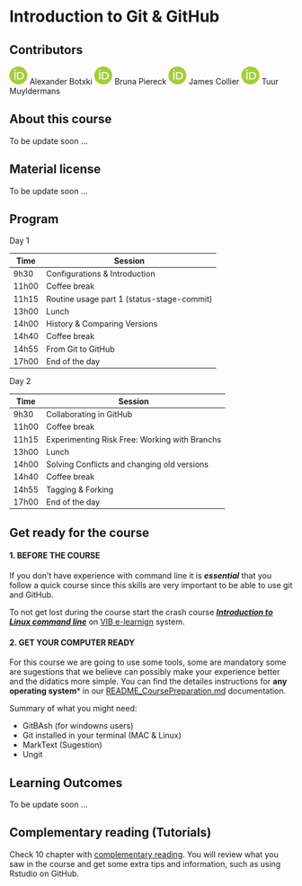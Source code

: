# Introduction to Git & GitHub

## Contributors

[![ORCID](https://raw.githubusercontent.com/vibbits/rdm-introductory-course/main/images/logos/32px-ORCID_iD.svg.png)](https://orcid.org/0000-0001-6691-4233) Alexander Botxki
[![ORCID](https://raw.githubusercontent.com/vibbits/rdm-introductory-course/main/images/logos/32px-ORCID_iD.svg.png)](https://orcid.org/0000-0001-5958-0669) Bruna Piereck
[![ORCID](https://raw.githubusercontent.com/vibbits/rdm-introductory-course/main/images/logos/32px-ORCID_iD.svg.png)](https://orcid.org/0000-0002-0020-421X) James Collier
[![ORCID](https://raw.githubusercontent.com/vibbits/rdm-introductory-course/main/images/logos/32px-ORCID_iD.svg.png)](https://orcid.org/0000-0002-3926-7293) Tuur Muyldermans

## About this course

To be update soon ...

## Material license
To be update soon ...

## Program

Day 1

| Time  | Session                                                                   |
| ----- | ------------------------------------------------------------------------- |
| 9h30  | Configurations & Introduction                                             |
| 11h00 | Coffee break                                                              |
| 11h15 | Routine usage part 1 (status-stage-commit)                                |
| 13h00 | Lunch                                                                     |
| 14h00 | History & Comparing Versions                                              |
| 14h40 | Coffee break                                                              |
| 14h55 | From Git to GitHub                                                        |
| 17h00 | End of the day                                                            |

Day 2

| Time  | Session                                                                   |
| ----- | ------------------------------------------------------------------------- |
| 9h30  | Collaborating in GitHub                                                   |
| 11h00 | Coffee break                                                              |
| 11h15 | Experimenting Risk Free: Working with Branchs                             |
| 13h00 | Lunch                                                                     |
| 14h00 | Solving Conflicts and changing old versions                               |
| 14h40 | Coffee break                                                              |
| 14h55 | Tagging & Forking                                                         |
| 17h00 | End of the day                                                            |

## Get ready for the course

#### 1. BEFORE THE COURSE 

If you don’t have experience with command line it is ***essential*** that you follow a quick course since this skills are very important to be able to use git and GitHub.

To not get lost during the course start the crash course [***Introduction to Linux command line***](https://elearning.vib.be/courses/linux/) on [VIB e-learnign](https://elearning.vib.be/) system.

#### 2. GET YOUR COMPUTER READY

For this course we are going to use some tools, some are mandatory some are sugestions that we believe can possibly make your experience better and the didatics more simple. You can find the detailes instructions for **any operating system*** in our [README_CoursePreparation.md](https://github.com/vibbits/introduction-github/blob/master/README_CoursePreparation.md) documentation. 

Summary of what you might need:
- GitBAsh (for windowns users)
- Git installed in your terminal (MAC & Linux)
- MarkText (Sugestion)
- Ungit

## Learning Outcomes

To be update soon ...

## Complementary reading (Tutorials)
Check 10 chapter with [complementary reading](https://github.com/vibbits/introduction-github/blob/master/tutorials/Git_modules.md).
You will review what you saw in the course and get some extra tips and information, such as using Rstudio on GitHub.
